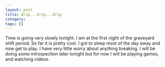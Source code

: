 ```yaml
---
layout: post
title: drip...drip...drip
category: 
tags: []
---
```



Time is going very slowly tonight.  I am at the first night of the
graveyard shift period.  So far it is pretty cool.  I got to sleep
most of the day away and now get to play.  I have very little
worry about anything breaking.  I will be doing some introspection
later tonight but for now I will be playing games, and watching
videos.
